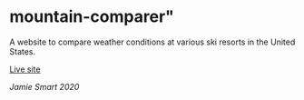 # mountain-comparer" 

A website to compare weather conditions at various ski resorts in the United States.

[Live site](http://comparemountains.s3-website.us-east-2.amazonaws.com/ "Mountain Comparer")


*Jamie Smart 2020*
